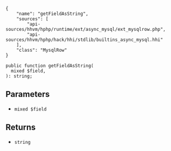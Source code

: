 ``` yamlmeta
{
    "name": "getFieldAsString",
    "sources": [
        "api-sources/hhvm/hphp/runtime/ext/async_mysql/ext_mysqlrow.php",
        "api-sources/hhvm/hphp/hack/hhi/stdlib/builtins_async_mysql.hhi"
    ],
    "class": "MysqlRow"
}
```




``` Hack
public function getFieldAsString(
  mixed $field,
): string;
```




## Parameters




+ ` mixed $field `




## Returns




* ` string `
<!-- HHAPIDOC -->
